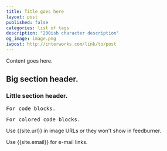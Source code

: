 ```yaml
---
title: Title goes here
layout: post
published: false
categories: list of tags
description: "200ish character description"
og_image: image.png
iwpost: http://interworks.com/link/to/post
---
```


Content goes here.

## Big section header.

### Little section header.

<pre>
For code blocks.
</pre>

<pre data-language="generic">
For colored code blocks.
</pre>

Use {{site.url}} in image URLs or they won't show in feedburner.

Use {{site.email}} for e-mail links.